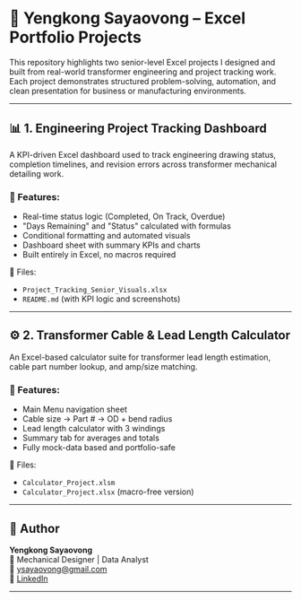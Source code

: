 # 💼 Yengkong Sayaovong – Excel Portfolio Projects

This repository highlights two senior-level Excel projects I designed and built from real-world transformer engineering and project tracking work. Each project demonstrates structured problem-solving, automation, and clean presentation for business or manufacturing environments.

---

## 📊 1. Engineering Project Tracking Dashboard

A KPI-driven Excel dashboard used to track engineering drawing status, completion timelines, and revision errors across transformer mechanical detailing work.

### 🔹 Features:
- Real-time status logic (Completed, On Track, Overdue)
- "Days Remaining" and "Status" calculated with formulas
- Conditional formatting and automated visuals
- Dashboard sheet with summary KPIs and charts
- Built entirely in Excel, no macros required

📎 Files:
- `Project_Tracking_Senior_Visuals.xlsx`
- `README.md` (with KPI logic and screenshots)

---

## ⚙️ 2. Transformer Cable & Lead Length Calculator

An Excel-based calculator suite for transformer lead length estimation, cable part number lookup, and amp/size matching.

### 🔹 Features:
- Main Menu navigation sheet
- Cable size → Part # → OD + bend radius
- Lead length calculator with 3 windings
- Summary tab for averages and totals
- Fully mock-data based and portfolio-safe

📎 Files:
- `Calculator_Project.xlsm`
- `Calculator_Project.xlsx` (macro-free version)


---

## 👤 Author

**Yengkong Sayaovong**  
📌 Mechanical Designer | Data Analyst  
📧 ysayaovong@gmail.com  
🔗 [LinkedIn](https://www.linkedin.com/in/YengkongSayaovong)

---

